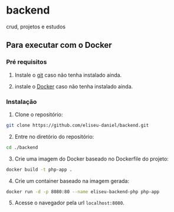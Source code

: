 # backend
crud, projetos e estudos

## Para executar com o Docker

### Pré requisitos

1. Instale o [git](https://git-scm.com/downloads) caso não tenha instalado ainda.

2. instale o [Docker](https://docs.docker.com/get-docker) caso não tenha instalado ainda.

### Instalação

1. Clone o repositório:

```bash
git clone https://github.com/eliseu-daniel/backend.git
```

2. Entre no diretório do repositório:

```bash
cd ./backend
```

3. Crie uma imagem do Docker baseado no Dockerfile do projeto:

```bash
docker build -t php-app .
```

4. Crie um container baseado na imagem gerada:

```bash
docker run -d -p 8080:80 --name eliseu-backend-php php-app
```

5. Acesse o navegador pela url `localhost:8080`.

